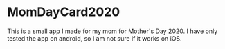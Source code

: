 # MomDayCard2020

This is a small app I made for my mom for Mother's Day 2020.
I have only tested the app on android, so I am not sure if it works on iOS.
